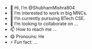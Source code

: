 - 👋 Hi, I’m @ShubhamMishra804
- 👀 I’m interested to work in big MNCs.
- 🌱 I’m currently pursuing BTech CSE.
- 💞️ I’m looking to collaborate on ...
- 📫 How to reach me ...
- 😄 Pronouns: He 
- ⚡ Fun fact: ...

<!---
ShubhamMishra804/ShubhamMishra804 is a ✨ special ✨ repository because its `README.md` (this file) appears on your GitHub profile.
You can click the Preview link to take a look at your changes.
--->
